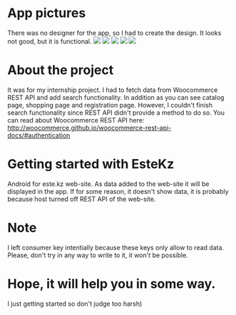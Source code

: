 # App pictures
There was no designer for the app, so I had to create the design. It looks not good, but it is functional.
![](https://github.com/Ademaove/picturesforEstekz/blob/master/photo5429134336738832315.jpg)
![](https://github.com/Ademaove/picturesforEstekz/blob/master/photo5429134336738832314.jpg)
![](https://github.com/Ademaove/picturesforEstekz/blob/master/photo5429134336738832313.jpg)
![](https://github.com/Ademaove/picturesforEstekz/blob/master/photo5429134336738832312.jpg)
![](https://github.com/Ademaove/picturesforEstekz/blob/master/photo5429134336738832311.jpg)
# About the project
It was for my internship project. I had to fetch data from Woocommerce REST API and add search functionality. In addition as you can see catalog page, shopping page and registration page. However, I couldn't finish search functionality since REST API didn't provide a method to do so. You can read about Woocommerce REST API here: http://woocommerce.github.io/woocommerce-rest-api-docs/#authentication
# Getting started with EsteKz
 Android for este.kz web-site. As data added to the web-site it will be displayed in the app. If for some reason, it doesn't show data, it is probably because host turned off REST API of the web-site.
# Note
I left consumer key intentially because these keys only allow to read data. Please, don't try in any way to write to it, it won't be possible.
# Hope, it will help you in some way. 
I just getting started so don't judge too harsh)
